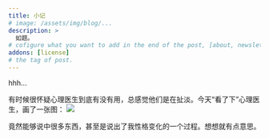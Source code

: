 ```yaml
---
title: 小记
# image: /assets/img/blog/...
description: >
  如题。
# cofigure what you want to add in the end of the post, [about, newsletter, related, random, license]
addons: [license]
# the tag of post.
---
```


hhh...<br>

有时候很怀疑心理医生到底有没有用，总感觉他们是在扯淡。今天“看了下”心理医生，画了一张图：
![]({{site.data.strings.blog_url}}painting.PNG)<br>

竟然能够说中很多东西，甚至是说出了我性格变化的一个过程。想想就有点意思。